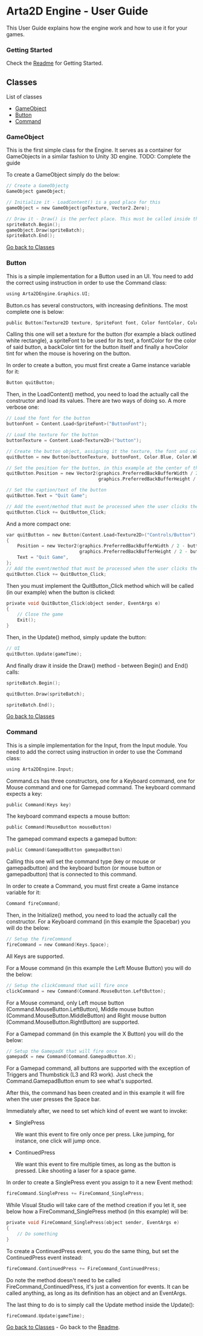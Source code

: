 # Arta2D Engine - User Guide 

This User Guide explains how the engine work and how to use it for your games.

### Getting Started

Check the [Readme](../README.md) for Getting Started.

## <a name="classes"></a>Classes
List of classes
* [GameObject](#gameobject)
* [Button](#button)
* [Command](#command)

### <a name="gameobject"></a>GameObject

This is the first simple class for the Engine. It serves as a container for GameObjects in a similar fashion to Unity 3D engine.
TODO: Complete the guide

To create a GameObject simply do the below:
```c
// Create a GameObjectg
GameObject gameObject;

// Initialize it - LoadContent() is a good place for this
gameObject = new GameObject(goTexture, Vector2.Zero);

// Draw it - Draw() is the perfect place. This must be called inside the Begin / End spriteBatch.Draw.
spriteBatch.Begin();
gameObject.Draw(spriteBatch);
spriteBatch.End();
```

[Go back to Classes](#classes)

### <a name="button"></a>Button

This is a simple implementation for a Button used in an UI. You need to add the correct using instruction in order to use the Command class:
```c
using Arta2DEngine.Graphics.UI;
```

Button.cs has several constructors, with increasing definitions. The most complete one is below:
```c
public Button(Texture2D texture, SpriteFont font, Color fontColor, Color backColor, Color hovColor);
```

Calling this one will set a texture for the button (for example a black outlined white rectangle), a spriteFont to be used for its text, a fontColor for the color of said button, a backColor tint for the button itself and finally a hovColor tint for when the mouse is hovering on the button.

In order to create a button, you must first create a Game instance variable for it:
```c
Button quitButton;
```

Then, in the LoadContent() method, you need to load the actually call the constructor and load its values. There are two ways of doing so. A more verbose one:
```c
// Load the font for the button
buttonFont = Content.Load<SpriteFont>("ButtonFont");

// Load the texture for the button
buttonTexture = Content.Load<Texture2D>("button");

// Create the button object, assigning it the texture, the font and colors
quitButton = new Button(buttonTexture, buttonFont, Color.Blue, Color.White, Color.Yellow);

// Set the position for the button, in this example at the center of the screen
quitButton.Position = new Vector2(graphics.PreferredBackBufferWidth / 2 - buttonTexture.Width / 2,
								  graphics.PreferredBackBufferHeight / 2 - buttonTexture.Height / 2);

// Set the caption/text of the button
quitButton.Text = "Quit Game";

// Add the event/method that must be processed when the user clicks the button
quitButton.Click += QuitButton_Click;
```

And a more compact one:
```c
var quitButton = new Button(Content.Load<Texture2D>("Controls/Button"), Content.Load<SpriteFont>("Fonts/Font"), Color.Blue, Color.White, Color.Yellow)
{
	Position = new Vector2(graphics.PreferredBackBufferWidth / 2 - buttonTexture.Width / 2,
						   graphics.PreferredBackBufferHeight / 2 - buttonTexture.Height / 2);,
	Text = "Quit Game",
};
// Add the event/method that must be processed when the user clicks the button
quitButton.Click += QuitButton_Click;
```

Then you must implement the QuitButton_Click method which will be called (in our example) when the button is clicked:
```c
private void QuitButton_Click(object sender, EventArgs e)
{
	// Close the game
	Exit();
}
```

Then, in the Update() method, simply update the button:
```c
// UI
quitButton.Update(gameTime);
```

And finally draw it inside the Draw() method - between Begin() and End() calls:
```c
spriteBatch.Begin();

quitButton.Draw(spriteBatch);

spriteBatch.End();
```

[Go back to Classes](#classes)

### <a name="command"></a>Command

This is a simple implementation for the Input, from the Input module. You need to add the correct using instruction in order to use the Command class:
```c
using Arta2DEngine.Input;
```

Command.cs has three constructors, one for a Keyboard command, one for Mouse command and one for Gamepad command.
The keyboard command expects a key:
```c
public Command(Keys key)
```

The keyboard command expects a mouse button:
```c
public Command(MouseButton mouseButton)
```

The gamepad command expects a gamepad button:
```c
public Command(GamepadButton gamepadButton)
```

Calling this one will set the command type (key or mouse or gamepadbutton) and the keyboard button (or mouse button or gamepadbutton) that is connected to this command.

In order to create a Command, you must first create a Game instance variable for it:
```c
Command fireCommand;
```

Then, in the Initialize() method, you need to load the actually call the constructor. 
For a Keyboard command (in this example the Spacebar) you will do the below:
```c
// Setup the fireCommand
fireCommand = new Command(Keys.Space);
```

All Keys are supported.

For a Mouse command (in this example the Left Mouse Button) you will do the below:
```c
// Setup the clickCommand that will fire once
clickCommand = new Command(Command.MouseButton.LeftButton);
```

For a Mouse command, only Left mouse button (Command.MouseButton.LeftButton), Middle mouse button (Command.MouseButton.MiddleButton) and Right mouse button (Command.MouseButton.RightButton) are supported.

For a Gamepad command (in this example the X Button) you will do the below:
```c
// Setup the GamepadX that will fire once
gamepadX = new Command(Command.GamepadButton.X);
```

For a Gamepad command, all buttons are supported with the exception of Triggers and Thumbstick (L3 and R3 work). Just check the Command.GamepadButton enum to see what's supported.

After this, the command has been created and in this example it will fire when the user presses the Space bar.

Immediately after, we need to set which kind of event we want to invoke:
* SinglePress

   We want this event to fire only once per press. Like jumping, for instance, one click will jump once.
* ContinuedPress

   We want this event to fire multiple times, as long as the button is pressed. Like shooting a laser for a space game.
   
In order to create a SinglePress event you assign to it a new Event method:
```c
fireCommand.SinglePress += FireCommand_SinglePress;
```

While Visual Studio will take care of the method creation if you let it, see below how a FireCommand_SinglePress method (in this example) will be:
```c
private void FireCommand_SinglePress(object sender, EventArgs e)
{
	// Do something
}
```

To create a ContinuedPress event, you do the same thing, but set the ContinuedPress event instead:
```c
fireCommand.ContinuedPress += FireCommand_ContinuedPress;
```

Do note the method doesn't need to be called FireCommand_ContinuedPress, it's just a convention for events. It can be called anything, as long as its definition has an object and an EventArgs.

The last thing to do is to simply call the Update method inside the Update():
```c
fireCommand.Update(gameTime);
```

[Go back to Classes](#classes) - Go back to the [Readme](../README.md).
